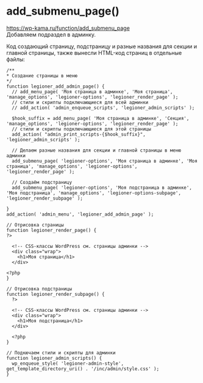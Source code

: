 # add_submenu_page()
https://wp-kama.ru/function/add_submenu_page  
Добавляем подраздел в админку.

Код создающий страницу, подстраницу и разные названия для секции и главной страницы, также вынесли HTML-код страниц в отдельные файлы:

    /**
    * Создание страницы в меню
    */
    function legioner_add_admin_page() {
      // add_menu_page( 'Моя страница в админке', 'Моя страница', 'manage_options', 'legioner-options', 'legioner_render_page' );
      // стили и скрипты подключающиеся для всей админки
      // add_action( 'admin_enqueue_scripts', 'legioner_admin_scripts' );

      $hook_suffix = add_menu_page( 'Моя страница в админке', 'Секция', 'manage_options', 'legioner-options', 'legioner_render_page' );
      // стили и скрипты подключающиеся для этой страницы
      add_action( "admin_print_scripts-{$hook_suffix}", 'legioner_admin_scripts' );

      // Делаем разные названия для секции и главной страницы в меню админки
      add_submenu_page( 'legioner-options', 'Моя страница в админке', 'Моя страница', 'manage_options', 'legioner-options', 'legioner_render_page' );

      // Создаём подстраницу
      add_submenu_page( 'legioner-options', 'Моя подстраница в админке', 'Моя подстраница', 'manage_options', 'legioner-options-subpage', 'legioner_render_subpage' );

    }
    add_action( 'admin_menu', 'legioner_add_admin_page' );

    // Отрисовка страницы
    function legioner_render_page() {
    ?>

      <!-- CSS-классы WordPress см. страницы админки -->
      <div class="wrap">
        <h1>Моя страница</h1>
      </div>

    <?php
    }

    // Отрисовка подстраницы
    function legioner_render_subpage() {
      ?>
      
      <!-- CSS-классы WordPress см. страницы админки -->
      <div class="wrap">
        <h1>Моя подстраница</h1>
      </div>
      
      <?php
    }

    // Подкючаем стили и скрипты для админки
    function legioner_admin_scripts() {
      wp_enqueue_style( 'legioner-admin-style', get_template_directory_uri() . '/inc/admin/style.css' );
    }
